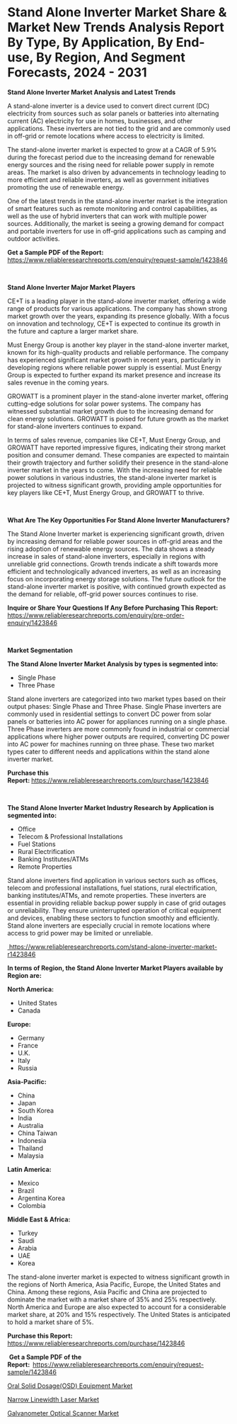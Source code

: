 <p><h1>Stand Alone Inverter Market Share & Market New Trends Analysis Report By Type, By Application, By End-use, By Region, And Segment Forecasts, 2024 - 2031</h1></p><p><strong>Stand Alone Inverter Market Analysis and Latest Trends</strong></p>
<p><p>A stand-alone inverter is a device used to convert direct current (DC) electricity from sources such as solar panels or batteries into alternating current (AC) electricity for use in homes, businesses, and other applications. These inverters are not tied to the grid and are commonly used in off-grid or remote locations where access to electricity is limited.</p><p>The stand-alone inverter market is expected to grow at a CAGR of 5.9% during the forecast period due to the increasing demand for renewable energy sources and the rising need for reliable power supply in remote areas. The market is also driven by advancements in technology leading to more efficient and reliable inverters, as well as government initiatives promoting the use of renewable energy.</p><p>One of the latest trends in the stand-alone inverter market is the integration of smart features such as remote monitoring and control capabilities, as well as the use of hybrid inverters that can work with multiple power sources. Additionally, the market is seeing a growing demand for compact and portable inverters for use in off-grid applications such as camping and outdoor activities.</p></p>
<p><strong>Get a Sample PDF of the Report:&nbsp;</strong> <a href="https://www.reliableresearchreports.com/enquiry/request-sample/1423846">https://www.reliableresearchreports.com/enquiry/request-sample/1423846</a></p>
<p>&nbsp;</p>
<p><strong>Stand Alone Inverter Major Market Players</strong></p>
<p><p>CE+T is a leading player in the stand-alone inverter market, offering a wide range of products for various applications. The company has shown strong market growth over the years, expanding its presence globally. With a focus on innovation and technology, CE+T is expected to continue its growth in the future and capture a larger market share.</p><p>Must Energy Group is another key player in the stand-alone inverter market, known for its high-quality products and reliable performance. The company has experienced significant market growth in recent years, particularly in developing regions where reliable power supply is essential. Must Energy Group is expected to further expand its market presence and increase its sales revenue in the coming years.</p><p>GROWATT is a prominent player in the stand-alone inverter market, offering cutting-edge solutions for solar power systems. The company has witnessed substantial market growth due to the increasing demand for clean energy solutions. GROWATT is poised for future growth as the market for stand-alone inverters continues to expand.</p><p>In terms of sales revenue, companies like CE+T, Must Energy Group, and GROWATT have reported impressive figures, indicating their strong market position and consumer demand. These companies are expected to maintain their growth trajectory and further solidify their presence in the stand-alone inverter market in the years to come. With the increasing need for reliable power solutions in various industries, the stand-alone inverter market is projected to witness significant growth, providing ample opportunities for key players like CE+T, Must Energy Group, and GROWATT to thrive.</p></p>
<p>&nbsp;</p>
<p><strong>What Are The Key Opportunities For Stand Alone Inverter Manufacturers?</strong></p>
<p><p>The Stand Alone Inverter market is experiencing significant growth, driven by increasing demand for reliable power sources in off-grid areas and the rising adoption of renewable energy sources. The data shows a steady increase in sales of stand-alone inverters, especially in regions with unreliable grid connections. Growth trends indicate a shift towards more efficient and technologically advanced inverters, as well as an increasing focus on incorporating energy storage solutions. The future outlook for the stand-alone inverter market is positive, with continued growth expected as the demand for reliable, off-grid power sources continues to rise.</p></p>
<p><strong>Inquire or Share Your Questions If Any Before Purchasing This Report:</strong> <a href="https://www.reliableresearchreports.com/enquiry/pre-order-enquiry/1423846">https://www.reliableresearchreports.com/enquiry/pre-order-enquiry/1423846</a></p>
<p>&nbsp;</p>
<p><strong>Market Segmentation</strong></p>
<p><strong>The Stand Alone Inverter Market Analysis by types is segmented into:</strong></p>
<p><ul><li>Single Phase</li><li>Three Phase</li></ul></p>
<p><p>Stand alone inverters are categorized into two market types based on their output phases: Single Phase and Three Phase. Single Phase inverters are commonly used in residential settings to convert DC power from solar panels or batteries into AC power for appliances running on a single phase. Three Phase inverters are more commonly found in industrial or commercial applications where higher power outputs are required, converting DC power into AC power for machines running on three phase. These two market types cater to different needs and applications within the stand alone inverter market.</p></p>
<p><strong>Purchase this Report:&nbsp;</strong><a href="https://www.reliableresearchreports.com/purchase/1423846">https://www.reliableresearchreports.com/purchase/1423846</a></p>
<p>&nbsp;</p>
<p><strong>The Stand Alone Inverter Market Industry Research by Application is segmented into:</strong></p>
<p><ul><li>Office</li><li>Telecom & Professional Installations</li><li>Fuel Stations</li><li>Rural Electrification</li><li>Banking Institutes/ATMs</li><li>Remote Properties</li></ul></p>
<p><p>Stand alone inverters find application in various sectors such as offices, telecom and professional installations, fuel stations, rural electrification, banking institutes/ATMs, and remote properties. These inverters are essential in providing reliable backup power supply in case of grid outages or unreliability. They ensure uninterrupted operation of critical equipment and devices, enabling these sectors to function smoothly and efficiently. Stand alone inverters are especially crucial in remote locations where access to grid power may be limited or unreliable.</p></p>
<p><a href="https://www.reliableresearchreports.com/stand-alone-inverter-market-r1423846">&nbsp;https://www.reliableresearchreports.com/stand-alone-inverter-market-r1423846</a></p>
<p><strong>In terms of Region, the Stand Alone Inverter Market Players available by Region are:</strong></p>
<p>
    <p> <strong> North America: </strong>
        <ul>
            <li>United States</li>
            <li>Canada</li>
        </ul>
        </p> 
    <p> <strong> Europe: </strong>
        <ul>
            <li>Germany</li>
            <li>France</li>
            <li>U.K.</li>
            <li>Italy</li>
            <li>Russia</li>
        </ul>
        </p> 
    <p> <strong> Asia-Pacific: </strong>
        <ul>
            <li>China</li>
            <li>Japan</li>
            <li>South Korea</li>
            <li>India</li>
            <li>Australia</li>
            <li>China Taiwan</li>
            <li>Indonesia</li>
            <li>Thailand</li>
            <li>Malaysia</li>
        </ul>
        </p> 
    <p> <strong> Latin America: </strong>
        <ul>
            <li>Mexico</li>
            <li>Brazil</li>
            <li>Argentina Korea</li>
            <li>Colombia</li>
        </ul>
        </p> 
    <p> <strong> Middle East & Africa: </strong>
        <ul>
            <li>Turkey</li>
            <li>Saudi</li>
            <li>Arabia</li>
            <li>UAE</li>
            <li>Korea</li>
        </ul>
    </p>
    </p>
<p><p>The stand-alone inverter market is expected to witness significant growth in the regions of North America, Asia Pacific, Europe, the United States and China. Among these regions, Asia Pacific and China are projected to dominate the market with a market share of 35% and 25% respectively. North America and Europe are also expected to account for a considerable market share, at 20% and 15% respectively. The United States is anticipated to hold a market share of 5%.</p></p>
<p><strong>Purchase this Report: </strong><a href="https://www.reliableresearchreports.com/purchase/1423846">https://www.reliableresearchreports.com/purchase/1423846</a></p>
<p>&nbsp;<strong>Get a Sample PDF of the Report:&nbsp;&nbsp;</strong><a href="https://www.reliableresearchreports.com/enquiry/request-sample/1423846">https://www.reliableresearchreports.com/enquiry/request-sample/1423846</a></p>
<p><strong></strong></p>
<p><p><a href="https://view.publitas.com/reportprime-1/oral-solid-dosage-osd-equipment-market-a-global-and-regional-analysis-focus-on-region-country-level-analysis-and-competitive-landscape-analysis-and-forecast-2024-2031/">Oral Solid Dosage(OSD) Equipment Market</a></p><p><a href="https://github.com/fiixsa/Market-Research-Report-List-3/blob/main/narrow-linewidth-laser-market.md">Narrow Linewidth Laser Market</a></p><p><a href="https://github.com/Airanohannonzb68e5pb53oc1/Market-Research-Report-List-3/blob/main/galvanometer-optical-scanner-market.md">Galvanometer Optical Scanner Market</a></p></p>